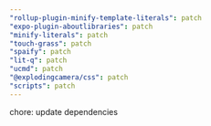 ```yaml
---
"rollup-plugin-minify-template-literals": patch
"expo-plugin-aboutlibraries": patch
"minify-literals": patch
"touch-grass": patch
"spaify": patch
"lit-q": patch
"ucmd": patch
"@explodingcamera/css": patch
"scripts": patch
---
```


chore: update dependencies
